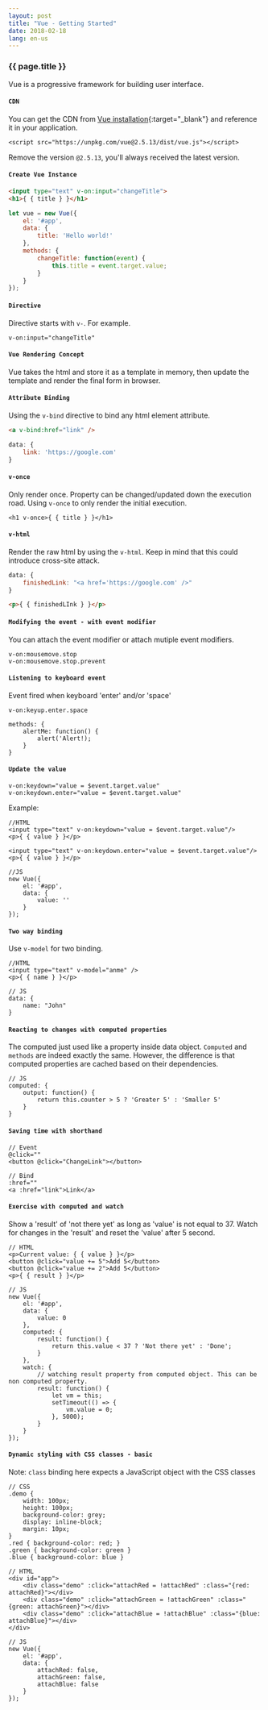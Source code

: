 ```yaml
---
layout: post
title: "Vue - Getting Started"
date: 2018-02-18
lang: en-us
---
```


### {{ page.title }}

Vue is a progressive framework for building user interface.

#### `CDN`

You can get the CDN from [Vue installation](https://vuejs.org/v2/guide/installation.html){:target="_blank"} and reference it in your application.

    <script src="https://unpkg.com/vue@2.5.13/dist/vue.js"></script>

Remove the version `@2.5.13`, you'll always received the latest version.

#### `Create Vue Instance`

```html
<input type="text" v-on:input="changeTitle">
<h1>{ { title } }</h1>
```

```javascript
let vue = new Vue({
    el: '#app',
    data: {
        title: 'Hello world!'
    },
    methods: {
        changeTitle: function(event) {
            this.title = event.target.value;
        }
    }
});
```

#### `Directive`

Directive starts with `v-`. For example.

    v-on:input="changeTitle"

#### `Vue Rendering Concept`

Vue takes the html and store it as a template in memory, then update the template and render the final form in browser.

#### `Attribute Binding`

Using the `v-bind` directive to bind any html element attribute.

```html
<a v-bind:href="link" />
```

```javascript
data: {
    link: 'https://google.com'
}
```

#### `v-once`

Only render once. Property can be changed/updated down the execution road. Using `v-once` to only render the initial execution.

    <h1 v-once>{ { title } }</h1>

#### `v-html`

Render the raw html by using the `v-html`. Keep in mind that this could introduce cross-site attack. 

```javascript
data: {
    finishedLink: "<a href='https://google.com' />"
}
```

```html
<p>{ { finishedLInk } }</p>
```

#### `Modifying the event - with event modifier`

You can attach the event modifier or attach mutiple event modifiers.

    v-on:mousemove.stop
    v-on:mousemove.stop.prevent

#### `Listening to keyboard event`

Event fired when keyboard 'enter' and/or 'space'

    v-on:keyup.enter.space

    methods: {
        alertMe: function() {
            alert('Alert!);
        }
    }

#### `Update the value`

    v-on:keydown="value = $event.target.value"
    v-on:keydown.enter="value = $event.target.value"

Example:

    //HTML
    <input type="text" v-on:keydown="value = $event.target.value"/>
    <p>{ { value } }</p>

    <input type="text" v-on:keydown.enter="value = $event.target.value"/>
    <p>{ { value } }</p>

    //JS
    new Vue({
        el: '#app',
        data: {
            value: ''
        }
    });

#### `Two way binding`

Use `v-model` for two binding.

    //HTML
    <input type="text" v-model="anme" />
    <p>{ { name } }</p>

    // JS
    data: {
        name: "John"
    }

#### `Reacting to changes with computed properties`

The computed just used like a property inside data object. `Computed` and `methods` are indeed exactly the same. However, the difference is that computed properties are cached based on their dependencies.

    // JS
    computed: {
        output: function() {
            return this.counter > 5 ? 'Greater 5' : 'Smaller 5'
        }
    }

#### `Saving time with shorthand`

    // Event
    @click=""
    <button @click="ChangeLink"></button>

    // Bind
    :href=""
    <a :href="link">Link</a>

#### `Exercise with computed and watch`

Show a 'result' of 'not there yet' as long as 'value' is not equal to 37. Watch for changes in the 'result' and reset the 'value' after 5 second.

    // HTML
    <p>Current value: { { value } }</p>
    <button @click="value += 5">Add 5</button>
    <button @click="value += 2">Add 5</button>
    <p>{ { result } }</p>

    // JS
    new Vue({
        el: '#app',
        data: {
            value: 0
        },
        computed: {
            result: function() {
                return this.value < 37 ? 'Not there yet' : 'Done';
            }
        },
        watch: {
            // watching result property from computed object. This can be non computed property.
            result: function() {
                let vm = this;
                setTimeout(() => {
                    vm.value = 0;
                }, 5000);
            }
        }
    });

#### `Dynamic styling with CSS classes - basic`

Note: `class` binding here expects a JavaScript object with the CSS classes

    // CSS
    .demo {
        width: 100px;
        height: 100px;
        background-color: grey;
        display: inline-block;
        margin: 10px;
    }
    .red { background-color: red; }
    .green { background-color: green }
    .blue { background-color: blue }
    
    // HTML
    <div id="app">
        <div class="demo" :click="attachRed = !attachRed" :class="{red: attachRed}"></div>
        <div class="demo" :click="attachGreen = !attachGreen" :class="{green: attachGreen}"></div>
        <div class="demo" :click="attachBlue = !attachBlue" :class="{blue: attachBlue}"></div>
    </div>

    // JS
    new Vue({
        el: '#app',
        data: {
            attachRed: false,
            attachGreen: false,
            attachBlue: false
        }
    });